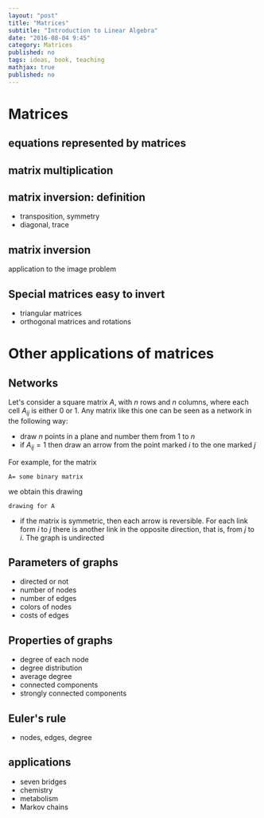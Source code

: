 ```yaml
---
layout: "post"
title: "Matrices"
subtitle: "Introduction to Linear Algebra"
date: "2016-08-04 9:45"
category: Matrices
published: no
tags: ideas, book, teaching
mathjax: true
published: no
---
```


# Matrices

## equations represented by matrices

## matrix multiplication

## matrix inversion: definition

+ transposition, symmetry
+ diagonal, trace

## matrix inversion
application to the image problem

## Special matrices easy to invert
+ triangular matrices
+ orthogonal matrices and rotations

# Other applications of matrices

## Networks
Let's consider a square matrix $A$, with $n$ rows and $n$ columns, where each cell $A_{ij}$ is either 0 or 1.
Any matrix like this one can be seen as a network in the following way:

+ draw $n$ points in a plane and number them from 1 to $n$
+ if $A_{ij}=1$ then draw an arrow from the point marked $i$ to the one marked $j$

For example, for the matrix

~~~ note
A= some binary matrix
~~~
we obtain this drawing

~~~ note
drawing for A
~~~

+ if the matrix is symmetric, then each arrow is reversible. For each link form $i$ to $j$ there is another link in the opposite direction, that is, from $j$ to $i$. The graph is undirected

## Parameters of graphs
+ directed or not
+ number of nodes
+ number of edges
+ colors of nodes
+ costs of edges

## Properties of graphs
+ degree of each node
+ degree distribution
+ average degree
+ connected components
+ strongly connected components

## Euler's rule
+ nodes, edges, degree

## applications
+ seven bridges
+ chemistry
+ metabolism
+ Markov chains
